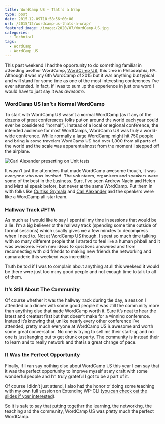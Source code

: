 ```yaml
---
title: WordCamp US – That’s a Wrap
type: post
date: 2015-12-09T18:58:56+00:00
url: /2015/12/wordcamp-us-thats-a-wrap/
featured_image: /images/2020/07/WordCamp-US.jpg
categories:
  - Technical
tags:
  - WordCamp
  - WordCamp US
---
```


This past weekend I had the opportunity to do something familiar in attending another WordCamp, [WordCamp US](https://2015.us.wordcamp.org), this time in Philadelphia, PA. Although it was my 6th WordCamp of 2015 but it was anything but typical and will stand for some time as one of the most interesting conferences I’ve ever attended. In fact, if I was to sum up the experience in just one word I would have to just say it was _awesome._

### WordCamp US Isn’t a Normal WordCamp

To start with WordCamp US wasn’t a normal WordCamp (as if any of the dozens of great conferences folks put on around the world each year could ever be considered “normal”). Instead of a local or regional conference, the intended audience for most WordCamps, WordCamp US was truly a world-wide conference. While normally a large WordCamp might hit 750 people and bring in some travelers WordCamp US had over 1,800 from all parts of the world and the scale was apparent almost from the moment I stepped off the airplane.

![Carl Alexander presenting on Unit tests](/images/2020/07/carl-alexander.jpg)

It wasn’t just the attendees that made WordCamp awesome though, it was everyone who was involved. The volunteers, organizers and speakers were some of the best in the business. Sure, I’ve seen Andrew Nacin and Helen and Matt all speak before, but never at the same WordCamp. Put them in with folks like [Curtiss Grymala](http://ten-321.com) and [Carl Alexander](https://carlalexander.ca) and the speakers were like a WordCamp all-star team.

### Hallway Track #FTW

As much as I would like to say I spent all my time in sessions that would be a lie. I’m a big believer of the hallway track (spending some time outside of formal sessions) which usually gives me a few minutes to decompress when I need to. Not at WordCamp US though. I spent so much time talking with so many different people that I started to feel like a human pinball and it was awesome. From new ideas to questions answered and from reconnecting with old friends to making new friends the networking and camaraderie this weekend was incredible.

Truth be told if I was to complain about anything at all this weekend it would be there were just too many good people and not enough time to talk to all of them.

### It’s Still About The Community

Of course whether it was the hallway track during the day, a session I attended or a dinner with some good people it was still the community more than anything else that made WordCamp worth it. Sure it’s neat to hear the latest and greatest first but that doesn’t make for a winning conference. Instead it’s knowing that, unlike nearly every other conference I’ve attended, pretty much everyone at WordCamp US is awesome and worth some great conversation. No one is trying to sell me their start-up and no one is just hanging out to get drunk or party. The community is instead their to learn and to really network and that is a great change of pace.

### It Was the Perfect Opportunity

Finally, if I can say nothing else about WordCamp US this year I can say that it was the perfect opportunity to improve myself at my craft with some wonderful people and I’m truly grateful I got to be a part of it.

Of course I didn’t just attend, I also had the honor of doing some teaching with my own full session on Extending WP-CLI ([you can check out the slides if your interested](http://slides.chriswiegman.com/wcus15/#/)).

So it is safe to say that putting together the learning, the networking, the teaching and the community, WordCamp US was pretty much the perfect WordCamp.